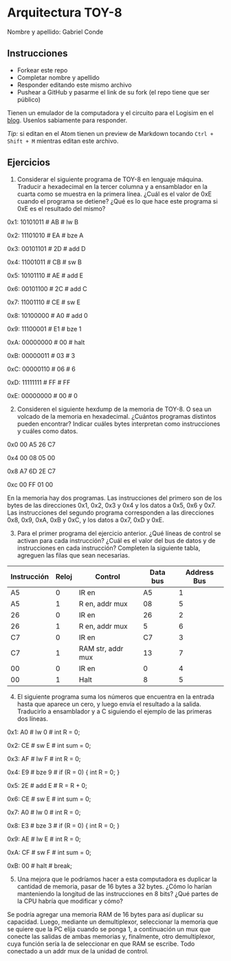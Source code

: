 # Arquitectura TOY-8

Nombre y apellido: Gabriel Conde

## Instrucciones

- Forkear este repo
- Completar nombre y apellido
- Responder editando este mismo archivo
- Pushear a GitHub y pasarme el link de su fork (el repo tiene que ser público)


Tienen un emulador de la computadora y el circuito para el Logisim en el [blog](https://la35.net/orga/emulador.html). Usenlos sabiamente para responder.

*Tip:* si editan en el Atom tienen un preview de Markdown tocando `Ctrl + Shift + M` mientras editan este archivo.
## Ejercicios

1. Considerar el siguiente programa de TOY-8 en lenguaje máquina. Traducir a hexadecimal en la tercer columna y a ensamblador en la cuarta como se muestra en la primera línea. ¿Cuál es el valor de 0xE cuando el programa se detiene? ¿Qué es lo que hace este programa si 0xE es el resultado del mismo?


0x1:  10101011    #  AB  #  lw B

0x2:  11101010    #  EA  #  bze A

0x3:  00101101    #  2D  #  add D

0x4:  11001011    #  CB  #  sw B

0x5:  10101110    #  AE  #  add E

0x6:  00101100    #  2C  #  add C

0x7:  11001110    #  CE  #  sw E

0x8:  10100000    #  A0  #  add 0

0x9:  11100001    #  E1  #  bze 1

0xA:  00000000    #  00  #  halt

0xB:  00000011    #  03  #  3

0xC:  00000110    #  06  #  6

0xD:  11111111    #  FF  #  FF

0xE:  00000000    #  00  #  0


2. Consideren el siguiente hexdump de la memoria de TOY-8. O sea un volcado de la memoria en hexadecimal. ¿Cuántos programas distintos pueden encontrar? Indicar cuáles bytes interpretan como instrucciones y cuáles como datos.


0x0   00 A5 26 C7

0x4   00 08 05 00

0x8   A7 6D 2E C7

0xc   00 FF 01 00

En  la memoria hay dos programas. Las instrucciones del primero son de los bytes de las direcciones 0x1, 0x2, 0x3 y 0x4 y los datos a 0x5, 0x6 y 0x7. Las instrucciones del segundo programa corresponden a las direcciones 0x8, 0x9, 0xA, 0xB y 0xC, y los datos a 0x7, 0xD y 0xE.

3. Para el primer programa del ejercicio anterior. ¿Qué líneas de control se activan para cada instrucción? ¿Cuál es el valor del bus de datos y de instrucciones en cada instrucción? Completen la siguiente tabla, agreguen las filas que sean necesarias.

|Instrucción|Reloj|Control|Data bus|Address Bus|
|---|---|--------------|---|---|
|A5 |0  |IR en         |A5 |1  |
|A5 |1  |R en, addr mux|08 |5  |
|26 |0  |IR en         |26 |2  |
|26 |1  |R en, addr mux|5  |6  |
|C7 |0  |IR en         |C7 |3  |
|C7 |1  |RAM str, addr mux|13 |7 |
|00 |0  |IR en         |0  |4  |
|00 |1  |Halt          |8  |5  |

4. El siguiente programa suma los números que encuentra en la entrada hasta que aparece un cero, y luego envía el resultado a la salida. Traducirlo a ensamblador y a C siguiendo el ejemplo de las primeras dos líneas.


0x1:  A0  # lw 0  #  int R = 0;

0x2:  CE  # sw E  #  int sum = 0;

0x3:  AF  # lw F  #  int R = 0;

0x4:  E9  # bze 9 #  if (R = 0) { int R = 0; }

0x5:  2E  # add E #  R = R + 0;  

0x6:  CE  # sw E  #  int sum = 0;

0x7:  A0  # lw 0  #  int R = 0;

0x8:  E3  # bze 3 #  if (R = 0) { int R = 0; }

0x9:  AE  # lw E  #  int R = 0;

0xA:  CF  # sw F  #  int sum = 0;

0xB:  00  # halt  #  break;



5. Una mejora que le podríamos hacer a esta computadora es duplicar la cantidad de memoria, pasar de 16 bytes a 32 bytes. ¿Cómo lo harían manteniendo la longitud de las instrucciones en 8 bits? ¿Qué partes de la CPU habría que modificar y cómo?

Se podría agregar una memoria RAM de 16 bytes para así duplicar su capacidad. Luego, mediante un demultiplexor, seleccionar la memoria que se quiere que la PC elija cuando se ponga 1, a continuación un mux que conecte las salidas de ambas memorias y, finalmente, otro demultiplexor, cuya función sería la de seleccionar en que RAM se escribe. Todo conectado a un addr mux de la unidad de control.
